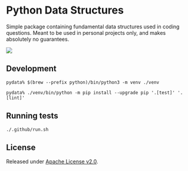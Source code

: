 # Python Data Structures
Simple package containing fundamental data structures used in coding questions. 
Meant to be used in personal projects only, and makes absolutely no guarantees.

[![](https://github.com/asarkar/pydata/workflows/CI/badge.svg)](https://github.com/asarkar/pydata/actions)

## Development

```
pydata% $(brew --prefix python)/bin/python3 -m venv ./venv

pydata% ./venv/bin/python -m pip install --upgrade pip '.[test]' '.[lint]'
```

## Running tests
```
./.github/run.sh
```

## License

Released under [Apache License v2.0](LICENSE).
